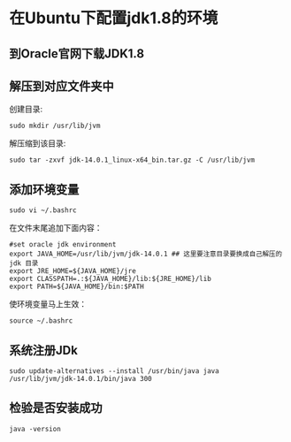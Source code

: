 # 在Ubuntu下配置jdk1.8的环境

## 到Oracle官网下载JDK1.8

## 解压到对应文件夹中

创建目录:

```shell
sudo mkdir /usr/lib/jvm
```

解压缩到该目录:

```
sudo tar -zxvf jdk-14.0.1_linux-x64_bin.tar.gz -C /usr/lib/jvm
```

## 添加环境变量

```shell
sudo vi ~/.bashrc
```

在文件末尾追加下面内容：
```shell
#set oracle jdk environment
export JAVA_HOME=/usr/lib/jvm/jdk-14.0.1 ## 这里要注意目录要换成自己解压的jdk 目录
export JRE_HOME=${JAVA_HOME}/jre  
export CLASSPATH=.:${JAVA_HOME}/lib:${JRE_HOME}/lib  
export PATH=${JAVA_HOME}/bin:$PATH  
```
使环境变量马上生效：
```shell
source ~/.bashrc
```

## 系统注册JDk
```shell
sudo update-alternatives --install /usr/bin/java java /usr/lib/jvm/jdk-14.0.1/bin/java 300
```

## 检验是否安装成功
```shell
java -version
```
